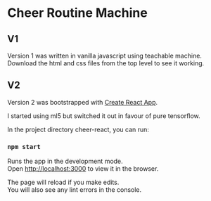 # Cheer Routine Machine

## V1
Version 1 was written in vanilla javascript using teachable machine.
Download the html and css files from the top level to see it working.

## V2
Version 2 was bootstrapped with [Create React App](https://github.com/facebook/create-react-app).

I started using ml5 but switched it out in favour of pure tensorflow.

In the project directory cheer-react, you can run:

### `npm start`

Runs the app in the development mode.\
Open [http://localhost:3000](http://localhost:3000) to view it in the browser.

The page will reload if you make edits.\
You will also see any lint errors in the console.


